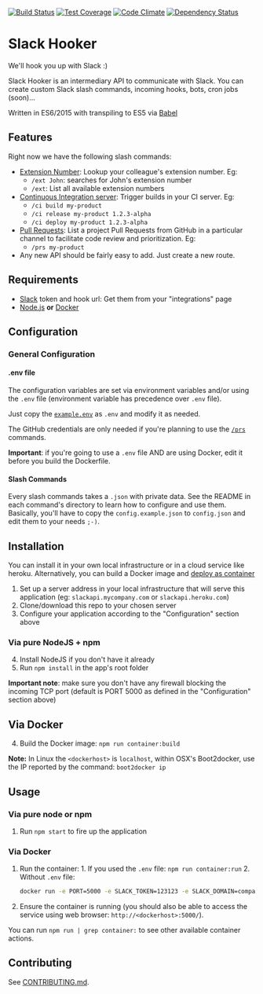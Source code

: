 [![Build Status](https://travis-ci.org/DataEasy/slack-hooker.svg)](https://travis-ci.org/DataEasy/slack-hooker)
[![Test Coverage](https://codeclimate.com/github/DataEasy/slack-hooker/badges/coverage.svg)](https://codeclimate.com/github/DataEasy/slack-hooker/coverage)
[![Code Climate](https://codeclimate.com/github/DataEasy/slack-hooker/badges/gpa.svg)](https://codeclimate.com/github/DataEasy/slack-hooker)
[![Dependency Status](https://david-dm.org/DataEasy/slack-hooker.svg)](https://david-dm.org/DataEasy/slack-hooker)

Slack Hooker
============

We'll hook you up with Slack :)

Slack Hooker is an intermediary API to communicate with Slack. You can create custom Slack slash commands, incoming hooks, bots, cron jobs (soon)...

Written in ES6/2015 with transpiling to ES5 via [Babel](http://babeljs.io)

## Features

Right now we have the following slash commands:

* [Extension Number](./lib/slash-commands/ext/): Lookup your colleague's extension number. Eg:
  * `/ext John`: searches for John's extension number
  * `/ext`: List all available extension numbers
* [Continuous Integration server](./lib/slash-commands/ci/): Trigger builds in your CI server. Eg:
  * `/ci build my-product`
  * `/ci release my-product 1.2.3-alpha`
  * `/ci deploy my-product 1.2.3-alpha`
* [Pull Requests](./lib/slash-commands/prs/): List a project Pull Requests from GitHub in a particular channel to facilitate code review and prioritization. Eg:
  * `/prs my-product`
* Any new API should be fairly easy to add. Just create a new route.

## Requirements

  * [Slack](https://slack.com/) token and hook url: Get them from your "integrations" page
  * [Node.js](http://nodejs.org/) **or** [Docker](https://www.docker.com/)

## Configuration

### General Configuration

#### .env file

The configuration variables are set via environment variables and/or using the `.env` file (environment variable has precedence over `.env` file).

Just copy the [`example.env`](./example.env) as `.env` and modify it as needed.

The GitHub credentials are only needed if you're planning to use the [`/prs`](./lib/slash-commands/prs/) commands.

**Important**: if you're going to use a `.env` file AND are using Docker, edit it before you build the Dockerfile.

#### Slash Commands

Every slash commands takes a `.json` with private data. See the README in each command's directory to learn how to configure  and use them. Basically, you'll have to copy the `config.example.json` to `config.json` and edit them to your needs `;-)`.

## Installation

You can install it in your own local infrastructure or in a cloud service like heroku.
Alternatively, you can build a Docker image and [deploy as container](#installation-using-docker)

  1. Set up a server address in your local infrastructure that will serve this application (eg: `slackapi.mycompany.com` or `slackapi.heroku.com`)
  2. Clone/download this repo to your chosen server
  3. Configure your application according to the "Configuration" section above

### Via pure NodeJS + npm

  4. Install NodeJS if you don't have it already
  5. Run `npm install` in the app's root folder

  **Important note**: make sure you don't have any firewall blocking the incoming TCP port (default is PORT 5000 as defined in the "Configuration" section above)

## Via Docker

  4. Build the Docker image: `npm run container:build`

**Note:** In Linux the `<dockerhost>` is `localhost`, within OSX's Boot2docker, use the IP reported by the command: `boot2docker ip`

## Usage

### Via pure node or npm

  1. Run `npm start` to fire up the application

### Via Docker

  1. Run the container:
    1. If you used the `.env` file: `npm run container:run`
    2. Without `.env` file:

     ```sh
     docker run -e PORT=5000 -e SLACK_TOKEN=123123 -e SLACK_DOMAIN=company -e SLACK_CHANNEL=channel -p 5000:5000 -d slack-hooker
     ```

  2. Ensure the container is running (you should also be able to access the service using web browser: `http://<dockerhost>:5000/`).

You can run `npm run | grep container:` to see other available container actions.

## Contributing

See [CONTRIBUTING.md](./CONTRIBUTING.md).
